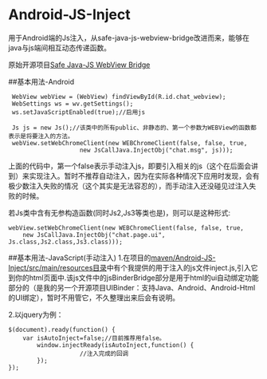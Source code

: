 # Android-JS-Inject
用于Android端的Js注入，从safe-java-js-webview-bridge改进而来，能够在java与js端间相互动态传递函数。

原始开源项目[Safe Java-JS WebView Bridge](https://github.com/pedant/safe-java-js-webview-bridge)

##基本用法-Android

	 WebView webView = (WebView) findViewById(R.id.chat_webview);
	 WebSettings ws = wv.getSettings();
	 ws.setJavaScriptEnabled(true);//启用js
	 
	 Js js = new Js();//该类中的所有public、非静态的、第一个参数为WEBView的函数都表示是将要注入的方法。
	 webView.setWebChromeClient(new WEBChromeClient(false, false, true,
	                    new JsCallJava.InjectObj("chat.msg", js)));
	                    
上面的代码中，第一个false表示手动注入js，即要引入相关的js（这个在后面会讲到）来实现注入。暂时不推荐自动注入，因为在实际各种情况下应用时发现，会有极少数注入失败的情况（这个其实是无法容忍的），而手动注入还没碰见过注入失败的时候。
	                    
若Js类中含有无参构造函数(同时Js2,Js3等类也是)，则可以是这种形式:

	webView.setWebChromeClient(new WEBChromeClient(false, false, true,
		new JsCallJava.InjectObj("chat.page.ui", Js.class,Js2.class,Js3.class)));

##基本用法-JavaScript(手动注入)
1.在项目的[maven/Android-JS-Inject/src/main/resources目录](https://github.com/CLovinr/Android-JS-Inject/tree/master/maven/Android-JS-Inject/src/main/resources/safe-js)中有个我提供的用于注入的js文件inject.js,引入它到你的html页面中.该js文件中的jsBinderBridge部分是用于html的ui自动绑定功能部分的（是我的另一个开源项目UIBinder：支持Java、Android、Android-Html的UI绑定），暂时不用管它，不久整理出来后会有说明。

2.以jquery为例：

	$(document).ready(function() {
	    var isAutoInject=false;//目前推荐用false。
			window.injectReady(isAutoInject,function() {
						//注入完成的回调
			});
	});


  
